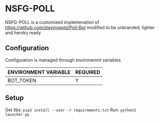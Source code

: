 # NSFG-POLL

NSFG-POLL is a customized implemenation of https://github.com/stayingqold/Poll-Bot modified to be unbranded, lighter and heroku ready

## Configuration

Configuration is managed through environemnt variables

ENVIRONMENT VARIABLE | REQUIRED
------------- | -------------
BOT_TOKEN | Y

## Setup

Get libs: `pip3 install --user -r requirements.txt`
Run: `python3 launcher.py`
